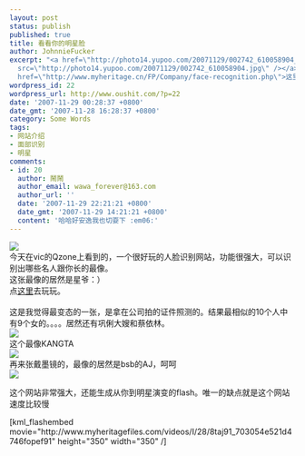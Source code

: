 ```yaml
---
layout: post
status: publish
published: true
title: 看看你的明星脸
author: JohnnieFucker
excerpt: "<a href=\"http://photo14.yupoo.com/20071129/002742_610058904_shaaqxwy.jpg\"><img
  src=\"http://photo14.yupoo.com/20071129/002742_610058904.jpg\" /></a>\r\n今天在vic的Qzone上看到的，一个很好玩的人脸识别网站，功能很强大，可以识别出哪些名人跟你长的最像。\r\n这张最像的居然是星爷：）\r\n点<a
  href=\"http://www.myheritage.cn/FP/Company/face-recognition.php\">这里</a>去玩玩。\r\n"
wordpress_id: 22
wordpress_url: http://www.oushit.com/?p=22
date: '2007-11-29 00:28:37 +0800'
date_gmt: '2007-11-28 16:28:37 +0800'
category: Some Words
tags:
- 网站介绍
- 面部识别
- 明星
comments:
- id: 20
  author: 鬧鬧
  author_email: wawa_forever@163.com
  author_url: ''
  date: '2007-11-29 22:21:21 +0800'
  date_gmt: '2007-11-29 14:21:21 +0800'
  content: '哈哈好安逸我也切耍下 :em06:'
---
```

<p><a href="http://photo14.yupoo.com/20071129/002742_610058904_shaaqxwy.jpg"><img src="http://photo14.yupoo.com/20071129/002742_610058904.jpg" /></a><br />
今天在vic的Qzone上看到的，一个很好玩的人脸识别网站，功能很强大，可以识别出哪些名人跟你长的最像。<br />
这张最像的居然是星爷：）<br />
点<a href="http://www.myheritage.cn/FP/Company/face-recognition.php">这里</a>去玩玩。<br />
<!--break--><a id="more-22"></a><br />
这是我觉得最变态的一张，是拿在公司拍的证件照测的。结果最相似的10个人中有9个女的。。。。居然还有巩俐大嫂和蔡依林。<br />
<a href="http://photo15.yupoo.com/20071129/002740_350157320_tzoqgflc.jpg"><img src="http://photo15.yupoo.com/20071129/002740_350157320.jpg" /></a><br />
这个最像KANGTA<br />
<a href="http://photo14.yupoo.com/20071129/002741_1722248905_lbphgynz.jpg"><img src="http://photo14.yupoo.com/20071129/002741_1722248905.jpg" /></a><br />
再来张戴墨镜的，最像的居然是bsb的AJ，呵呵<br />
<a href="http://photo14.yupoo.com/20071129/002741_609489389_dvifgtcd.jpg"><img src="http://photo14.yupoo.com/20071129/002741_609489389.jpg" /></a></p>
<p>这个网站非常强大，还能生成从你到明星演变的flash。唯一的缺点就是这个网站速度比较慢</p>
<p>[kml_flashembed movie="http://www.myheritagefiles.com/videos/I/28/8taj91_703054e521d4746fopef91" height="350" width="350" /]</p>
